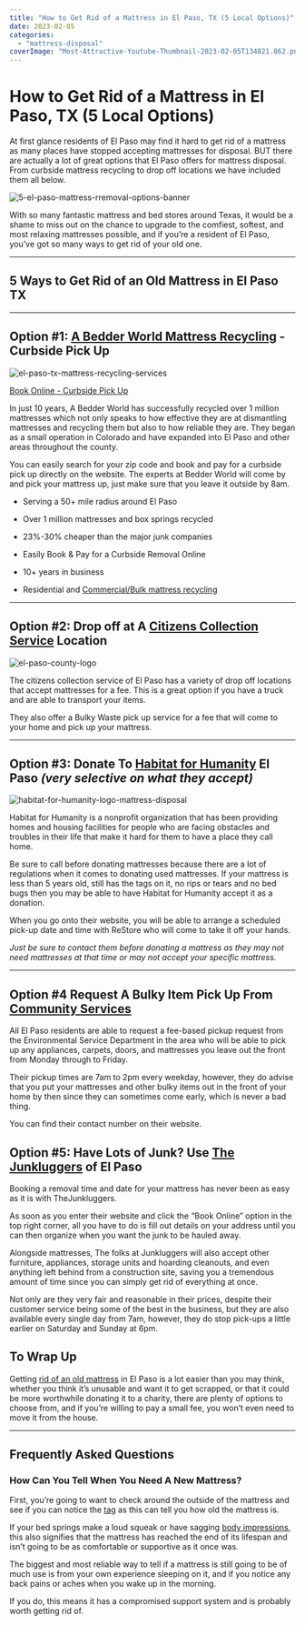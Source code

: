 ```yaml
---
title: "How to Get Rid of a Mattress in El Paso, TX (5 Local Options)"
date: 2023-02-05
categories: 
  - "mattress-disposal"
coverImage: "Most-Attractive-Youtube-Thumbnail-2023-02-05T134821.862.png"
---
```


# How to Get Rid of a Mattress in El Paso, TX (5 Local Options)

At first glance residents of El Paso may find it hard to get rid of a mattress as many places have stopped accepting mattresses for disposal. BUT there are actually a lot of great options that El Paso offers for mattress disposal. From curbside mattress recycling to drop off locations we have included them all below.

![5-el-paso-mattress-rremoval-options-banner](images/Most-Attractive-Youtube-Thumbnail-2023-02-05T134821.862-1024x576.png)

With so many fantastic mattress and bed stores around Texas, it would be a shame to miss out on the chance to upgrade to the comfiest, softest, and most relaxing mattresses possible, and if you’re a resident of El Paso, you’ve got so many ways to get rid of your old one. 

* * *

## 5 Ways to Get Rid of an Old Mattress in El Paso TX

* * *

## Option #1: [A Bedder World Mattress Recycling](https://www.abedderworld.com/El-Paso-TX) - Curbside Pick Up

![el-paso-tx-mattress-recycling-services](images/Screen-Shot-2023-02-05-at-1.34.39-PM-1024x488.png)

[Book Online - Curbside Pick Up](https://abedderworld.com/El-Paso-TX)

In just 10 years, A Bedder World has successfully recycled over 1 million mattresses which not only speaks to how effective they are at dismantling mattresses and recycling them but also to how reliable they are. They began as a small operation in Colorado and have expanded into El Paso and other areas throughout the county.

You can easily search for your zip code and book and pay for a curbside pick up directly on the website. The experts at Bedder World will come by and pick your mattress up, just make sure that you leave it outside by 8am. 

- Serving a 50+ mile radius around El Paso

- Over 1 million mattresses and box springs recycled

- 23%-30% cheaper than the major junk companies

- Easily Book & Pay for a Curbside Removal Online

- 10+ years in business

- Residential and [Commercial/](https://www.abedderworld.com/commercial/)[B](https://www.abedderworld.com/commercial/)[ulk mattress recycling](https://www.abedderworld.com/commercial/)

* * *

## Option #2: Drop off at A [Citizens Collection Service](https://elpasoesd.net/home/home.htm#!rc-cpage=461285) Location

![el-paso-county-logo](images/Screen-Shot-2023-02-05-at-1.27.57-PM-1024x143.png)

The citizens collection service of El Paso has a variety of drop off locations that accept mattresses for a fee. This is a great option if you have a truck and are able to transport your items.

They also offer a Bulky Waste pick up service for a fee that will come to your home and pick up your mattress.

* * *

## Option #3: Donate To [Habitat for Humanity](https://habitatelpaso.org/help-us/donate/) El Paso _(very selective on what they accept)_

![habitat-for-humanity-logo-mattress-disposal](images/habitat-for-humanity-logo-1024x1024.jpg)

Habitat for Humanity is a nonprofit organization that has been providing homes and housing facilities for people who are facing obstacles and troubles in their life that make it hard for them to have a place they call home. 

Be sure to call before donating mattresses because there are a lot of regulations when it comes to donating used mattresses. If your mattress is less than 5 years old, still has the tags on it, no rips or tears and no bed bugs then you may be able to have Habitat for Humanity accept it as a donation.

When you go onto their website, you will be able to arrange a scheduled pick-up date and time with ReStore who will come to take it off your hands.

_Just be sure to contact them before donating a mattress as they may not need mattresses at that time or may not accept your specific mattress._

* * *

## Option #4 Request A Bulky Item Pick Up From [Community Services](https://www.elpasotexas.gov/environmental-services/community-services/)

All El Paso residents are able to request a fee-based pickup request from the Environmental Service Department in the area who will be able to pick up any appliances, carpets, doors, and mattresses you leave out the front from Monday through to Friday. 

Their pickup times are 7am to 2pm every weekday, however, they do advise that you put your mattresses and other bulky items out in the front of your home by then since they can sometimes come early, which is never a bad thing. 

You can find their contact number on their website.

## Option #5: Have Lots of Junk? Use [The Junkluggers](https://www.junkluggers.com/book-now.html) of El Paso

Booking a removal time and date for your mattress has never been as easy as it is with TheJunkluggers.

As soon as you enter their website and click the “Book Online” option in the top right corner, all you have to do is fill out details on your address until you can then organize when you want the junk to be hauled away. 

Alongside mattresses, The folks at Junkluggers will also accept other furniture, appliances, storage units and hoarding cleanouts, and even anything left behind from a construction site, saving you a tremendous amount of time since you can simply get rid of everything at once. 

Not only are they very fair and reasonable in their prices, despite their customer service being some of the best in the business, but they are also available every single day from 7am, however, they do stop pick-ups a little earlier on Saturday and Sunday at 6pm. 

## **To Wrap Up**

Getting [rid of an old mattress](https://www.abedderworld.com/how-to-get-rid-of-a-mattress-in-plano-tx.html/) in El Paso is a lot easier than you may think, whether you think it’s unusable and want it to get scrapped, or that it could be more worthwhile donating it to a charity, there are plenty of options to choose from, and if you’re willing to pay a small fee, you won’t even need to move it from the house.

* * *

## **Frequently Asked Questions**

### **How Can You Tell When You Need A New Mattress?**

First, you’re going to want to check around the outside of the mattress and see if you can notice the [tag](https://www.abedderworld.com/mattress-tags.html/) as this can tell you how old the mattress is. 

If your bed springs make a loud squeak or have sagging [body impressions](https://www.abedderworld.com/a-sagging-mattresses-vs-mattress-body-impressions.html/), this also signifies that the mattress has reached the end of its lifespan and isn’t going to be as comfortable or supportive as it once was. 

The biggest and most reliable way to tell if a mattress is still going to be of much use is from your own experience sleeping on it, and if you notice any back pains or aches when you wake up in the morning.

If you do, this means it has a compromised support system and is probably worth getting rid of.
